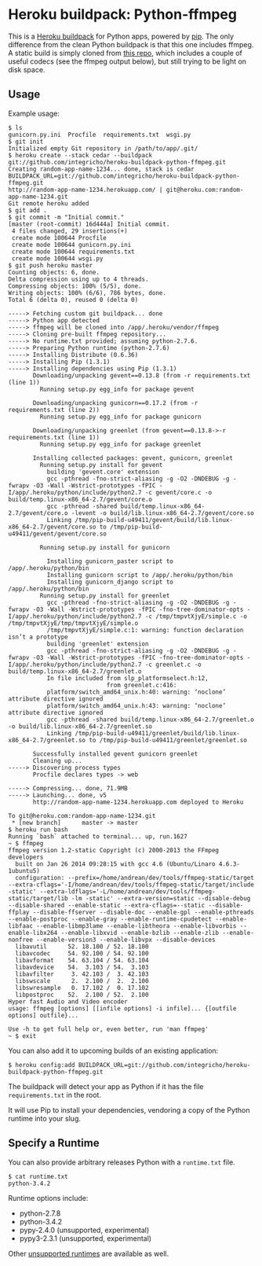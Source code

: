 Heroku buildpack: Python-ffmpeg
========================

This is a [Heroku buildpack](http://devcenter.heroku.com/articles/buildpacks) for Python apps, powered by [pip](http://www.pip-installer.org/). The only difference from the clean Python buildpack is that this one includes ffmpeg. A static build is simply cloned from [this repo](https://github.com/integricho/ffmpeg1.2-static-with-codecs), which includes a couple of useful codecs (see the ffmpeg output below), but still trying to be light on disk space.

Usage
-----

Example usage:

    $ ls
    gunicorn.py.ini  Procfile  requirements.txt  wsgi.py
    $ git init
    Initialized empty Git repository in /path/to/app/.git/
    $ heroku create --stack cedar --buildpack git://github.com/integricho/heroku-buildpack-python-ffmpeg.git
    Creating random-app-name-1234... done, stack is cedar
    BUILDPACK_URL=git://github.com/integricho/heroku-buildpack-python-ffmpeg.git
    http://random-app-name-1234.herokuapp.com/ | git@heroku.com:random-app-name-1234.git
    Git remote heroku added
    $ git add .
    $ git commit -m "Initial commit."
    [master (root-commit) 16d444a] Initial commit.
     4 files changed, 29 insertions(+)
     create mode 100644 Procfile
     create mode 100644 gunicorn.py.ini
     create mode 100644 requirements.txt
     create mode 100644 wsgi.py
    $ git push heroku master
    Counting objects: 6, done.
    Delta compression using up to 4 threads.
    Compressing objects: 100% (5/5), done.
    Writing objects: 100% (6/6), 786 bytes, done.
    Total 6 (delta 0), reused 0 (delta 0)

    -----> Fetching custom git buildpack... done
    -----> Python app detected
    -----> ffmpeg will be cloned into /app/.heroku/vendor/ffmpeg
    -----> Cloning pre-built ffmpeg repository...
    -----> No runtime.txt provided; assuming python-2.7.6.
    -----> Preparing Python runtime (python-2.7.6)
    -----> Installing Distribute (0.6.36)
    -----> Installing Pip (1.3.1)
    -----> Installing dependencies using Pip (1.3.1)
           Downloading/unpacking gevent==0.13.8 (from -r requirements.txt (line 1))
             Running setup.py egg_info for package gevent

           Downloading/unpacking gunicorn==0.17.2 (from -r requirements.txt (line 2))
             Running setup.py egg_info for package gunicorn

           Downloading/unpacking greenlet (from gevent==0.13.8->-r requirements.txt (line 1))
             Running setup.py egg_info for package greenlet

           Installing collected packages: gevent, gunicorn, greenlet
             Running setup.py install for gevent
               building 'gevent.core' extension
               gcc -pthread -fno-strict-aliasing -g -O2 -DNDEBUG -g -fwrapv -O3 -Wall -Wstrict-prototypes -fPIC -I/app/.heroku/python/include/python2.7 -c gevent/core.c -o build/temp.linux-x86_64-2.7/gevent/core.o
               gcc -pthread -shared build/temp.linux-x86_64-2.7/gevent/core.o -levent -o build/lib.linux-x86_64-2.7/gevent/core.so
               Linking /tmp/pip-build-u49411/gevent/build/lib.linux-x86_64-2.7/gevent/core.so to /tmp/pip-build-u49411/gevent/gevent/core.so

             Running setup.py install for gunicorn

               Installing gunicorn_paster script to /app/.heroku/python/bin
               Installing gunicorn script to /app/.heroku/python/bin
               Installing gunicorn_django script to /app/.heroku/python/bin
             Running setup.py install for greenlet
               gcc -pthread -fno-strict-aliasing -g -O2 -DNDEBUG -g -fwrapv -O3 -Wall -Wstrict-prototypes -fPIC -fno-tree-dominator-opts -I/app/.heroku/python/include/python2.7 -c /tmp/tmpvtXjyE/simple.c -o /tmp/tmpvtXjyE/tmp/tmpvtXjyE/simple.o
               /tmp/tmpvtXjyE/simple.c:1: warning: function declaration isn’t a prototype
               building 'greenlet' extension
               gcc -pthread -fno-strict-aliasing -g -O2 -DNDEBUG -g -fwrapv -O3 -Wall -Wstrict-prototypes -fPIC -fno-tree-dominator-opts -I/app/.heroku/python/include/python2.7 -c greenlet.c -o build/temp.linux-x86_64-2.7/greenlet.o
               In file included from slp_platformselect.h:12,
                                from greenlet.c:416:
               platform/switch_amd64_unix.h:40: warning: ‘noclone’ attribute directive ignored
               platform/switch_amd64_unix.h:43: warning: ‘noclone’ attribute directive ignored
               gcc -pthread -shared build/temp.linux-x86_64-2.7/greenlet.o -o build/lib.linux-x86_64-2.7/greenlet.so
               Linking /tmp/pip-build-u49411/greenlet/build/lib.linux-x86_64-2.7/greenlet.so to /tmp/pip-build-u49411/greenlet/greenlet.so

           Successfully installed gevent gunicorn greenlet
           Cleaning up...
    -----> Discovering process types
           Procfile declares types -> web

    -----> Compressing... done, 71.9MB
    -----> Launching... done, v5
           http://random-app-name-1234.herokuapp.com deployed to Heroku

    To git@heroku.com:random-app-name-1234.git
     * [new branch]      master -> master
    $ heroku run bash
    Running `bash` attached to terminal... up, run.1627
    ~ $ ffmpeg
    ffmpeg version 1.2-static Copyright (c) 2000-2013 the FFmpeg developers
      built on Jan 26 2014 09:28:15 with gcc 4.6 (Ubuntu/Linaro 4.6.3-1ubuntu5)
      configuration: --prefix=/home/andrean/dev/tools/ffmpeg-static/target --extra-cflags='-I/home/andrean/dev/tools/ffmpeg-static/target/include -static' --extra-ldflags='-L/home/andrean/dev/tools/ffmpeg-static/target/lib -lm -static' --extra-version=static --disable-debug --disable-shared --enable-static --extra-cflags=--static --disable-ffplay --disable-ffserver --disable-doc --enable-gpl --enable-pthreads --enable-postproc --enable-gray --enable-runtime-cpudetect --enable-libfaac --enable-libmp3lame --enable-libtheora --enable-libvorbis --enable-libx264 --enable-libxvid --enable-bzlib --enable-zlib --enable-nonfree --enable-version3 --enable-libvpx --disable-devices
      libavutil      52. 18.100 / 52. 18.100
      libavcodec     54. 92.100 / 54. 92.100
      libavformat    54. 63.104 / 54. 63.104
      libavdevice    54.  3.103 / 54.  3.103
      libavfilter     3. 42.103 /  3. 42.103
      libswscale      2.  2.100 /  2.  2.100
      libswresample   0. 17.102 /  0. 17.102
      libpostproc    52.  2.100 / 52.  2.100
    Hyper fast Audio and Video encoder
    usage: ffmpeg [options] [[infile options] -i infile]... {[outfile options] outfile}...

    Use -h to get full help or, even better, run 'man ffmpeg'
    ~ $ exit

You can also add it to upcoming builds of an existing application:

    $ heroku config:add BUILDPACK_URL=git://github.com/integricho/heroku-buildpack-python-ffmpeg.git

The buildpack will detect your app as Python if it has the file `requirements.txt` in the root.

It will use Pip to install your dependencies, vendoring a copy of the Python runtime into your slug.

Specify a Runtime
-----------------

You can also provide arbitrary releases Python with a `runtime.txt` file.

    $ cat runtime.txt
    python-3.4.2

Runtime options include:

- python-2.7.8
- python-3.4.2
- pypy-2.4.0 (unsupported, experimental)
- pypy3-2.3.1 (unsupported, experimental)

Other [unsupported runtimes](https://github.com/heroku/heroku-buildpack-python/tree/master/builds/runtimes) are available as well.
